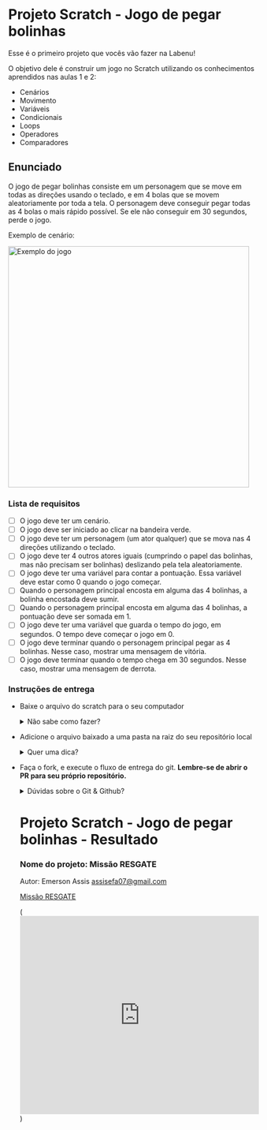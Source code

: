 # Projeto Scratch - Jogo de pegar bolinhas

Esse é o primeiro projeto que vocês vão fazer na Labenu!

O objetivo dele é construir um jogo no Scratch utilizando os conhecimentos aprendidos nas aulas 1 e 2:

-  Cenários
-  Movimento
-  Variáveis
-  Condicionais
-  Loops
-  Operadores
-  Comparadores

## Enunciado

O jogo de pegar bolinhas consiste em um personagem que se move em todas as direções usando o teclado, e em 4 bolas que se movem aleatoriamente por toda a tela. O personagem deve conseguir pegar todas as 4 bolas o mais rápido possível. Se ele não conseguir em 30 segundos, perde o jogo.

Exemplo de cenário:

<img width="489" alt="Exemplo do jogo" src="https://user-images.githubusercontent.com/30758350/176967201-97de6ba0-2b6b-491f-9fd5-8e9a56a78fcc.png">

### Lista de requisitos

-  [ ] O jogo deve ter um cenário.
-  [ ] O jogo deve ser iniciado ao clicar na bandeira verde.
-  [ ] O jogo deve ter um personagem (um ator qualquer) que se mova nas 4 direções utilizando o teclado.
-  [ ] O jogo deve ter 4 outros atores iguais (cumprindo o papel das bolinhas, mas não precisam ser bolinhas) deslizando pela tela aleatoriamente.
-  [ ] O jogo deve ter uma variável para contar a pontuação. Essa variável deve estar como 0 quando o jogo começar.
-  [ ] Quando o personagem principal encosta em alguma das 4 bolinhas, a bolinha encostada deve sumir.
-  [ ] Quando o personagem principal encosta em alguma das 4 bolinhas, a pontuação deve ser somada em 1.
-  [ ] O jogo deve ter uma variável que guarda o tempo do jogo, em segundos. O tempo deve começar o jogo em 0.
-  [ ] O jogo deve terminar quando o personagem principal pegar as 4 bolinhas. Nesse caso, mostrar uma mensagem de vitória.
-  [ ] O jogo deve terminar quando o tempo chega em 30 segundos. Nesse caso, mostrar uma mensagem de derrota.

### Instruções de entrega

-  Baixe o arquivo do scratch para o seu computador
    <details>
       <summary>Não sabe como fazer?</summary>
       <img src="assets/baixar-scratch.png" alt="Como baixar o projeto para o seu computador"/>
    </details>
- Adicione o arquivo baixado a uma pasta na raiz do seu repositório local
   <details>
   <summary>Quer uma dica?</summary>
   <img src="assets/adicionar-no-repo.png" alt="Como adicionar o projeto no repositório"/>
   </details>
- Faça o fork, e execute o fluxo de entrega do git. **Lembre-se de abrir o PR para seu próprio repositório.**
   <details>
      <summary>Dúvidas sobre o Git & Github?</summary>
      <p>Adiciomos um vídeo explicando o <strong>processo de entrega</strong> [do fork ao pull request] no Material Assincrono da <a href="https://classroom.google.com/w/NTM0NjA2NDg3MjIx/tc/NTM2NDg5NTQyODg4">A005 - Git e Github</a>. Esse vídeo também exemplifica situações que podem acontecer durante o fluxo de utilização do Git.</p>
   </details>
   
   # Projeto Scratch - Jogo de pegar bolinhas - Resultado 
   
   ### Nome do projeto: Missão RESGATE
   Autor: Emerson Assis    assisefa07@gmail.com
   
   [Missão RESGATE](https://scratch.mit.edu/projects/714763714)
   
   (<iframe src="https://scratch.mit.edu/projects/714763714/embed" allowtransparency="true" width="485" height="402" frameborder="0" scrolling="no" allowfullscreen></iframe>)
   
